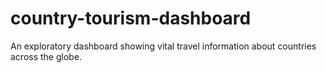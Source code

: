 # country-tourism-dashboard
An exploratory dashboard showing vital travel information about countries across the globe.
